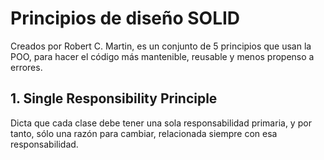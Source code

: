 # Principios de diseño SOLID

Creados por Robert C. Martin, es un conjunto de 5 principios que usan la POO, para hacer el código más mantenible, reusable y menos propenso a errores.

## 1. Single Responsibility Principle

Dicta que cada clase debe tener una sola responsabilidad primaria, y por tanto, sólo una razón para cambiar, relacionada siempre con esa responsabilidad. 